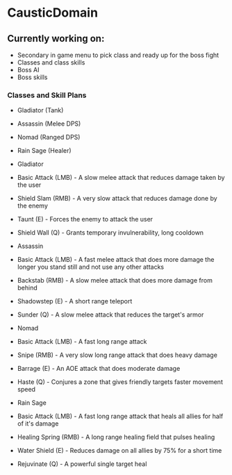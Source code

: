# CausticDomain
## Currently working on:
* Secondary in game menu to pick class and ready up for the boss fight
* Classes and class skills
* Boss AI
* Boss skills

### Classes and Skill Plans
* Gladiator (Tank)
* Assassin (Melee DPS)
* Nomad (Ranged DPS)
* Rain Sage (Healer)

* Gladiator
* Basic Attack (LMB) - A slow melee attack that reduces damage taken by the user
* Shield Slam (RMB) - A very slow attack that reduces damage done by the enemy
* Taunt (E) - Forces the enemy to attack the user
* Shield Wall (Q) - Grants temporary invulnerability, long cooldown

* Assassin
* Basic Attack (LMB) - A fast melee attack that does more damage the longer you stand still and not use any other attacks
* Backstab (RMB) - A slow melee attack that does more damage from behind
* Shadowstep (E) - A short range teleport
* Sunder (Q) - A slow melee attack that reduces the target's armor

* Nomad
* Basic Attack (LMB) - A fast long range attack
* Snipe (RMB) - A very slow long range attack that does heavy damage
* Barrage (E) - An AOE attack that does moderate damage
* Haste (Q) - Conjures a zone that gives friendly targets faster movement speed

* Rain Sage
* Basic Attack (LMB) - A fast long range attack that heals all allies for half of it's damage
* Healing Spring (RMB) - A long range healing field that pulses healing
* Water Shield (E) - Reduces damage on all allies by 75% for a short time
* Rejuvinate (Q) - A powerful single target heal
